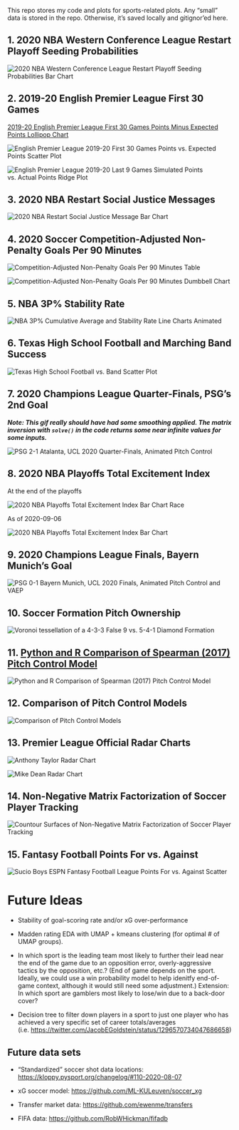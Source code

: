 
This repo stores my code and plots for sports-related plots. Any “small”
data is stored in the repo. Otherwise, it’s saved locally and
gitignor’ed here.

## 1\. 2020 NBA Western Conference League Restart Playoff Seeding Probabilities

![2020 NBA Western Conference League Restart Playoff Seeding
Probabilities Bar Chart](01-nba_seed_p/nba_seed_p.png
"2020 NBA Western Conference League Restart Playoff Seeding Probabilities Bar Chart")

## 2\. 2019-20 English Premier League First 30 Games

[2019-20 English Premier League First 30 Games Points Minus Expected
Points Lollipop
Chart](02-epl_since_break/epl_before_break_pts_minus_xpts.png "2019-20 English Premier League First 30 Games Points Minus Expected Points Lollipop Chart")

![English Premier League 2019-20 First 30 Games Points vs. Expected
Points Scatter Plot](02-epl_since_break/epl_before_break_pts_vs_xpts.png
"English Premier League 2019-20 First 30 Games Points vs. Expected Points Scatter Plot")

![English Premier League 2019-20 Last 9 Games Simulated Points
vs. Actual Points Ridge
Plot](02-epl_since_break/epl_after_break_pts_sim.png
"English Premier League 2019-20 Last 9 Games Simulated Points vs. Actual Points Ridge Plot")

## 3\. 2020 NBA Restart Social Justice Messages

![2020 NBA Restart Social Justice Message Bar
Chart](03-2020_nba_social_justice/2020_nba_social_justice.png
"2020 NBA Restart Social Justice Message Bar Chart")

## 4\. 2020 Soccer Competition-Adjusted Non-Penalty Goals Per 90 Minutes

![Competition-Adjusted Non-Penalty Goals Per 90 Minutes
Table](04-2020_ucl_npg90_adj/04_ucl_npg90_adj.utf8.png
"Competition-Adjusted Non-Penalty Goals Per 90 Minutes Table")

![Competition-Adjusted Non-Penalty Goals Per 90 Minutes Dumbbell
Chart](04-2020_ucl_npg90_adj/ucl_npg90_adj.png
"Competition-Adjusted Non-Penalty Goals Per 90 Minutes Dumbbell Chart")

## 5\. NBA 3P% Stability Rate

![NBA 3P% Cumulative Average and Stability Rate Line Charts
Animated](05-nba_3fg_stability/nba_3p_stability.gif
"NBA 3P% Cumulative Average and Stability Rate Line Charts Animated")

## 6\. Texas High School Football and Marching Band Success

![Texas High School Football vs. Band Scatter
Plot](06-tx_hs/tx_hs_fb_band.png
"Texas High School Football vs. Band Scatter Plot")

## 7\. 2020 Champions League Quarter-Finals, PSG’s 2nd Goal

***Note: This gif really should have had some smoothing applied. The
matrix inversion with `solve()` in the code returns some near infinite
values for some inputs.***

![PSG 2-1 Atalanta, UCL 2020 Quarter-Finals, Animated Pitch
Control](07-2020_ucl_psg_ata/ucl_2020_psg_atl.gif
"PSG 2-1 Atalanta, UCL 2020 Quarter-Finals, Animated Pitch Control")

## 8\. 2020 NBA Playoffs Total Excitement Index

At the end of the playoffs

![2020 NBA Playoffs Total Excitement Index Bar Chart
Race](08-2020_nba_playoffs_excitement_index/2020_nba_playoffs_excitement_index_20201010.gif
"2020 NBA Playoffs Total Excitement Index Bar Chart Race")

As of 2020-09-06

![2020 NBA Playoffs Total Excitement Index Bar
Chart](08-2020_nba_playoffs_excitement_index/2020_nba_playoffs_excitement_index_20200907.png
"2020 NBA Playoffs Total Excitement Index Bar Chart")

## 9\. 2020 Champions League Finals, Bayern Munich’s Goal

![PSG 0-1 Bayern Munich, UCL 2020 Finals, Animated Pitch Control and
VAEP](09-2020_ucl_psg_mun_w_vaep/ucl_2020_psg_mun.gif
"PSG 0-1 Bayern Munich, UCL 2020 Finals, Animated Pitch Control and VAEP")

## 10\. Soccer Formation Pitch Ownership

![Voronoi tessellation of a 4-3-3 False 9 vs. 5-4-1 Diamond
Formation](10-soccer_formations/4-3-3-falsenineattack_v_5-4-1-diamond.png
"Voronoi tessellation of a 4-3-3 False 9 vs. 5-4-1 Diamond Formation")

## 11\. [Python and R Comparison of Spearman (2017) Pitch Control Model](https://tonyelhabr.rbind.io/post/soccer-pitch-control-r/)

![Python and R Comparison of Spearman (2017) Pitch Control
Model](11-pitch_control_spearman/viz_pc_823_combined.png
"Python and R Comparison of Spearman (2017) Pitch Control Model")

## 12\. Comparison of Pitch Control Models

![Comparison of Pitch Control
Models](12-pitch_control_compare/pc_fb_v_spearman___fb_v_vor.gif
"Comparison of Pitch Control Models")

## 13\. Premier League Official Radar Charts

![Anthony Taylor Radar Chart](13-soccer_refs/Anthony%20Taylor_w_logo.png
"Anthony Taylor Radar Chart")

![Mike Dean Radar Chart](13-soccer_refs/Mike%20Dean_w_logo.png
"Mike Dean Radar Chart")

## 14\. Non-Negative Matrix Factorization of Soccer Player Tracking

![Countour Surfaces of Non-Negative Matrix Factorization of Soccer Player Tracking](14-soccer_nnmf/viz_nnmf_dimensions_1to9_r_smooth.png "Countour Surfaces of NNon-Negative Matrix Factorization of Soccer Player Tracking")

## 15\. Fantasy Football Points For vs. Against

![Sucio Boys ESPN Fantasy Football League Points For vs. Against Scatter](15-2020_ff/viz_scores_cusum_2020-07.png "Sucio Boys ESPN Fantasy Football League Points For vs. Against Scatter")


# Future Ideas

  - Stability of goal-scoring rate and/or xG over-performance

  - Madden rating EDA with UMAP + kmeans clustering (for optimal \# of
    UMAP groups).

  - In which sport is the leading team most likely to further their lead
    near the end of the game due to an opposition error,
    overly-aggressive tactics by the opposition, etc.? (End of game
    depends on the sport. Ideally, we could use a win probability model
    to help idenitfy end-of-game context, although it would still need
    some adjustment.) Extension: In which sport are gamblers most likely
    to lose/win due to a back-door cover?

  - Decision tree to filter down players in a sport to just one player
    who has achieved a very specific set of career totals/averages
    (i.e. <https://twitter.com/JacobEGoldstein/status/1296570734047686658>)

## Future data sets

  - “Standardized” soccer shot data locations:
    <https://kloppy.pysport.org/changelog/#110-2020-08-07>

  - xG soccer model: <https://github.com/ML-KULeuven/soccer_xg>

  - Transfer market data: <https://github.com/ewenme/transfers>

  - FIFA data: <https://github.com/RobWHickman/fifadb>
